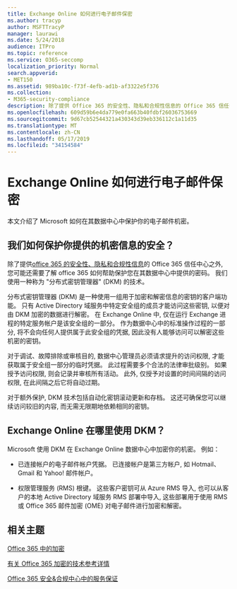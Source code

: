 ```yaml
---
title: Exchange Online 如何进行电子邮件保密
ms.author: tracyp
author: MSFTTracyP
manager: laurawi
ms.date: 5/24/2018
audience: ITPro
ms.topic: reference
ms.service: O365-seccomp
localization_priority: Normal
search.appverid:
- MET150
ms.assetid: 989ba10c-f73f-4efb-ad1b-af3322e5f376
ms.collection:
- M365-security-compliance
description: 除了提供 Office 365 的安全性、隐私和合规性信息的 Office 365 信任中心之外, 您可能还需要了解 Office 365 如何帮助保护您在其数据中心中提供的密码。 我们使用一种称为 "分布式密钥管理器" (DKM) 的技术。
ms.openlocfilehash: 609d59b6e4da779e0fa663b40fdbf26036753669
ms.sourcegitcommit: 9d67cb52544321a430343d39eb336112c1a11d35
ms.translationtype: MT
ms.contentlocale: zh-CN
ms.lasthandoff: 05/17/2019
ms.locfileid: "34154584"
---
```

# <a name="how-exchange-online-secures-your-email-secrets"></a>Exchange Online 如何进行电子邮件保密

本文介绍了 Microsoft 如何在其数据中心中保护你的电子邮件机密。
  
## <a name="how-do-we-secure-secret-information-provided-by-you"></a>我们如何保护你提供的机密信息的安全？

除了提供[office 365 的安全性、隐私和合规性信息](https://go.microsoft.com/fwlink/?linkid=874644)的 Office 365 信任中心之外, 您可能还需要了解 office 365 如何帮助保护您在其数据中心中提供的密码。 我们使用一种称为 "分布式密钥管理器" (DKM) 的技术。
  
分布式密钥管理器 (DKM) 是一种使用一组用于加密和解密信息的密钥的客户端功能。 只有 Active Directory 域服务中特定安全组的成员才能访问这些密钥, 以便对由 DKM 加密的数据进行解密。 在 Exchange Online 中, 仅在运行 Exchange 进程的特定服务帐户是该安全组的一部分。 作为数据中心中的标准操作过程的一部分, 将不会向任何人提供属于此安全组的凭据, 因此没有人能够访问可以解密这些机密的密钥。
  
对于调试、故障排除或审核目的, 数据中心管理员必须请求提升的访问权限, 才能获取属于安全组一部分的临时凭据。 此过程需要多个合法的法律审批级别。 如果授予访问权限, 则会记录并审核所有活动。 此外, 仅授予对设置的时间间隔的访问权限, 在此间隔之后它将自动过期。
  
对于额外保护, DKM 技术包括自动化密钥滚动更新和存档。 这还可确保您可以继续访问较旧的内容, 而无需无限期地依赖相同的密钥。
  
## <a name="where-does-exchange-online-make-use-of-dkm"></a>Exchange Online 在哪里使用 DKM？

Microsoft 使用 DKM 在 Exchange Online 数据中心中加密你的机密。 例如：
  
- 已连接帐户的电子邮件帐户凭据。 已连接帐户是第三方帐户, 如 Hotmail、Gmail 和 Yahoo! 邮件帐户。
    
- 权限管理服务 (RMS) 根键。 这些客户密钥可从 Azure RMS 导入, 也可以从客户的本地 Active Directory 域服务 RMS 部署中导入, 这些部署用于使用 RMS 或 Office 365 邮件加密 (OME) 对电子邮件进行加密和解密。
    
## <a name="related-topics"></a>相关主题

[Office 365 中的加密](encryption.md)
  
[有关 Office 365 加密的技术参考详情](technical-reference-details-about-encryption.md)
  
[Office 365 安全&amp;合规中心中的服务保证](https://go.microsoft.com/fwlink/?linkid=874645)
  

